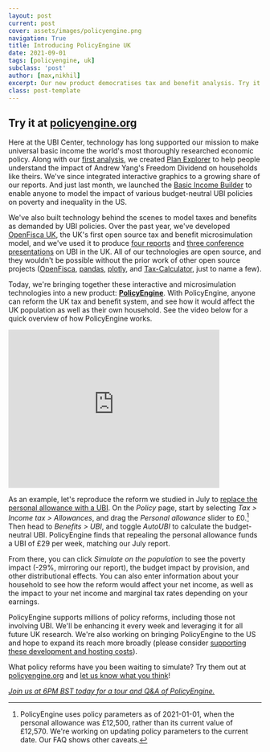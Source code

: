 ```yaml
---
layout: post
current: post
cover: assets/images/policyengine.png
navigation: True
title: Introducing PolicyEngine UK
date: 2021-09-01
tags: [policyengine, uk]
subclass: 'post'
author: [max,nikhil]
excerpt: Our new product democratises tax and benefit analysis. Try it at policyengine.org. 
class: post-template
---
```


## Try it at [policyengine.org](https://policyengine.org)


Here at the UBI Center, technology has long supported our mission to make universal basic income the world's most thoroughly researched economic policy.
Along with our [first analysis](https://www.ubicenter.org/distributional-analysis-of-andrew-yangs-freedom-dividend), we created [Plan Explorer](plans.ubicenter.org) to help people understand the impact of Andrew Yang's Freedom Dividend on households like theirs.
We've since integrated interactive graphics to a growing share of our reports.
And just last month, we launched the [Basic Income Builder](bib.ubicenter.org) to enable anyone to model the impact of various budget-neutral UBI policies on poverty and inequality in the US.

We've also built technology behind the scenes to model taxes and benefits as demanded by UBI policies.
Over the past year, we've developed [OpenFisca UK](https://github.com/PSLmodels/openfisca-uk/), the UK's first open source tax and benefit microsimulation model, and we've used it to produce [four reports](https://www.ubicenter.org/tag/uk/) and [three conference presentations](https://www.ubicenter.org/bien-2021) on UBI in the UK.
All of our technologies are open source, and they wouldn't be possible without the prior work of other open source projects ([OpenFisca](openfisca.org), [pandas](https://pandas.pydata.org/), [plotly](https://github.com/plotly), and [Tax-Calculator](http://taxcalc.pslmodels.org/), just to name a few).

Today, we're bringing together these interactive and microsimulation technologies into a new product: **[PolicyEngine](https://policyengine.org)**.
With PolicyEngine, anyone can reform the UK tax and benefit system, and see how it would affect the UK population as well as their own household.
See the video below for a quick overview of how PolicyEngine works.

<iframe width="420" height="315" src="https://www.youtube.com/embed/nv_gVtokikU" frameborder="0" allowfullscreen></iframe>

As an example, let's reproduce the reform we studied in July to [replace the personal allowance with a UBI](https://www.ubicenter.org/personal-allowance).
On the _Policy_ page, start by selecting _Tax > Income tax > Allowances_, and drag the _Personal allowance_ slider to £0.[^params]
Then head to _Benefits > UBI_, and toggle _AutoUBI_ to calculate the budget-neutral UBI.
PolicyEngine finds that repealing the personal allowance funds a UBI of £29 per week, matching our July report.

[^params]: PolicyEngine uses policy parameters as of 2021-01-01, when the personal allowance was £12,500, rather than its current value of £12,570. We're working on updating policy parameters to the current date. Our FAQ shows other caveats.

From there, you can click _Simulate on the population_ to see the poverty impact (-29%, mirroring our report), the budget impact by provision, and other distributional effects.
You can also enter information about your household to see how the reform would affect your net income, as well as the impact to your net income and marginal tax rates depending on your earnings.

PolicyEngine supports millions of policy reforms, including those not involving UBI.
We'll be enhancing it every week and leveraging it for all future UK research.
We're also working on bringing PolicyEngine to the US and hope to expand its reach more broadly (please consider [supporting these development and hosting costs](http://ubicenter.org/about)).

What policy reforms have you been waiting to simulate?
Try them out at [policyengine.org](https://policyengine.org) and [let us know what you think](https://zej8fnylwn9.typeform.com/to/XFFu15Xq)!

[_Join us at 6PM BST today for a tour and Q&A of PolicyEngine._](https://us02web.zoom.us/meeting/register/tZAlde6prz4sHNH7Pj1AWRokyrnr7yJDK7tt)
